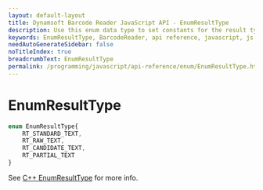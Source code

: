 ```yaml
---
layout: default-layout
title: Dynamsoft Barcode Reader JavaScript API - EnumResultType
description: Use this enum data type to set constants for the result type of barcodes in Dynamsoft Barcode Reader for JavaScript.
keywords: EnumResultType, BarcodeReader, api reference, javascript, js
needAutoGenerateSidebar: false
noTitleIndex: true
breadcrumbText: EnumResultType
permalink: /programming/javascript/api-reference/enum/EnumResultType.html
---
```



# EnumResultType

```ts
enum EnumResultType{ 
    RT_STANDARD_TEXT, 
    RT_RAW_TEXT, 
    RT_CANDIDATE_TEXT, 
    RT_PARTIAL_TEXT 
}
```

See [C++ EnumResultType](https://www.dynamsoft.com/barcode-reader/parameters/enum/result-enums.html?ver=latest#resulttype) for more info.
